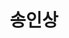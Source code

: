 ---
layout: hubs
key: Q56803925
title: 송인상
name: 송인상
image: 
description: 대한민국의 전 재무장관
score: 0.002840779283086975
degree: 3
---